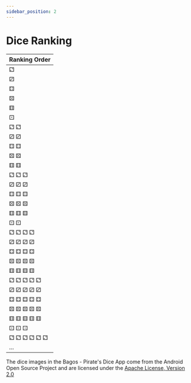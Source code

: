 ```yaml
---
sidebar_position: 2
---
```


# Dice Ranking

| Ranking Order |
|---------------|
| 	⚁            |  
| 	⚂            |  
| 	⚃            |  
| 	⚄            |  
| 	⚅            |  
| 	⚀            |  
| 	⚁ ⚁          |    
| 	⚂ ⚂          |    
| 	⚃ ⚃          |    
| 	⚄ ⚄          |    
| 	⚅ ⚅          |    
| 	⚁ ⚁ ⚁        |  
| 	⚂ ⚂ ⚂        |  
| 	⚃ ⚃ ⚃        |  
| 	⚄ ⚄ ⚄        |  
| 	⚅ ⚅ ⚅        |  
| 	⚀ ⚀          |    
| 	⚁ ⚁ ⚁ ⚁      |    
| 	⚂ ⚂ ⚂ ⚂      |    
| 	⚃ ⚃ ⚃ ⚃      |    
| 	⚄ ⚄ ⚄ ⚄      |    
| 	⚅ ⚅ ⚅ ⚅      |
| 	⚁ ⚁ ⚁ ⚁ ⚁    |
| 	⚂ ⚂ ⚂ ⚂ ⚂    |
| 	⚃ ⚃ ⚃ ⚃ ⚃    |    
| 	⚄ ⚄ ⚄ ⚄ ⚄    |    
| 	⚅ ⚅ ⚅ ⚅ ⚅    |
| 	⚀ ⚀ ⚀        |
| 	⚁ ⚁ ⚁ ⚁ ⚁ ⚁  |
| ...           |

The dice images in the Bagos - Pirate's Dice App come from the Android Open Source Project and are licensed under the [Apache License, Version 2.0](http://www.apache.org/licenses/LICENSE-2.0)  
